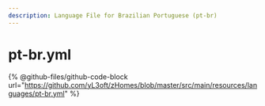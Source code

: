 ```yaml
---
description: Language File for Brazilian Portuguese (pt-br)
---
```


# pt-br.yml

{% @github-files/github-code-block url="https://github.com/yL3oft/zHomes/blob/master/src/main/resources/languages/pt-br.yml" %}
